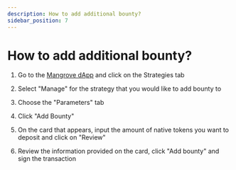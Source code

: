 ```yaml
---
description: How to add additional bounty?
sidebar_position: 7
---
```



# How to add additional bounty?

1. Go to the [Mangrove dApp](https://app.mangrove.exchange/) and click on the Strategies tab

2. Select "Manage" for the strategy that you would like to add bounty to

3. Choose the "Parameters" tab

4. Click "Add Bounty"

5. On the card that appears, input the amount of native tokens you want to deposit and click on "Review"

6. Review the information provided on the card, click "Add bounty" and sign the transaction
